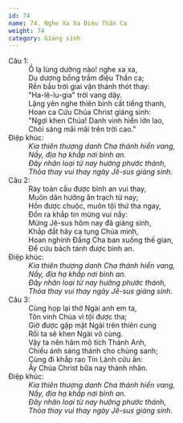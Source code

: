 ```yaml
---
id: 74
name: 74. Nghe Xa Xa Điệu Thần Ca
weight: 74
category: Giáng sinh
---
```

<dl><dt>Câu 1:</dt><dd data-verse="1"> Ồ lạ lùng dường nào! nghe xa xa, <br/>Du dương bổng trầm điệu Thần ca; <br/>Rền bầu trời giai vận thánh thót thay: <br/>"Ha-lê-lu-gia" trời vang dậy. <br/>Lặng yên nghe thiên binh cất tiếng thanh, <br/>Hoan ca Cứu Chúa Christ giáng sinh: <br/>"Ngợi khen Chúa! Danh vinh hiển lớn lao, <br/>Chói sáng mãi mãi trên trời cao." </dd><dt>Điệp khúc:</dt><dd data-chorus="1"><em>Kia thiên thượng danh Cha thánh hiển vang, <br/>Nầy, địa hạ khắp nơi bình an. <br/>Đây nhân loại từ nay hưởng phước thánh, <br/>Thỏa thay vui thay ngày Jê-sus giáng sinh. </em></dd><dt>Câu 2:</dt><dd data-verse="2">Rày toàn cầu được bình an vui thay, <br/>Muôn dân hưởng ân trạch từ nay; <br/>Hồn được chuộc, muôn tội thứ tha ngay, <br/>Đồn ra khắp tin mừng vui nầy: <br/>Mừng Jê-sus hôm nay đã giáng sinh, <br/>Khắp đất hãy ca tụng Chúa mình, <br/>Hoan nghinh Đấng Cha ban xuống thế gian, <br/>Để cứu bách tánh được bình an. </dd><dt>Điệp khúc:</dt><dd data-chorus="1"><em>Kia thiên thượng danh Cha thánh hiển vang, <br/>Nầy, địa hạ khắp nơi bình an. <br/>Đây nhân loại từ nay hưởng phước thánh, <br/>Thỏa thay vui thay ngày Jê-sus giáng sinh. </em></dd><dt>Câu 3:</dt><dd data-verse="3">Cùng họp lại thờ Ngài anh em ta, <br/>Tôn vinh Chúa vì tội được tha; <br/>Giờ được gặp mặt Ngài trên thiên cung <br/>Rồi ta sẽ khen Ngài vô cùng. <br/>Vậy ta nên hâm mộ tích Thánh Anh, <br/>Chiếu ánh sáng thánh cho chúng sanh; <br/>Cùng đi khắp rao Tin Lành cứu ân: <br/>Ấy Chúa Christ bữa nay thành nhân. </dd><dt>Điệp khúc:</dt><dd data-chorus="1"><em>Kia thiên thượng danh Cha thánh hiển vang, <br/>Nầy, địa hạ khắp nơi bình an. <br/>Đây nhân loại từ nay hưởng phước thánh, <br/>Thỏa thay vui thay ngày Jê-sus giáng sinh. </em></dd></dl>
